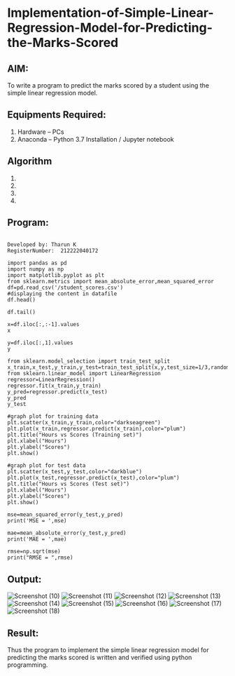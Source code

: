 # Implementation-of-Simple-Linear-Regression-Model-for-Predicting-the-Marks-Scored

## AIM:
To write a program to predict the marks scored by a student using the simple linear regression model.

## Equipments Required:
1. Hardware – PCs
2. Anaconda – Python 3.7 Installation / Jupyter notebook

## Algorithm
1. 
2. 
3. 
4. 

## Program:
```

Developed by: Tharun K
RegisterNumber:  212222040172

import pandas as pd
import numpy as np
import matplotlib.pyplot as plt
from sklearn.metrics import mean_absolute_error,mean_squared_error
df=pd.read_csv('/student_scores.csv')
#displaying the content in datafile
df.head()

df.tail()

x=df.iloc[:,:-1].values
x

y=df.iloc[:,1].values
y

from sklearn.model_selection import train_test_split
x_train,x_test,y_train,y_test=train_test_split(x,y,test_size=1/3,random_state=0)
from sklearn.linear_model import LinearRegression
regressor=LinearRegression()
regressor.fit(x_train,y_train)
y_pred=regressor.predict(x_test)
y_pred
y_test

#graph plot for training data
plt.scatter(x_train,y_train,color="darkseagreen")
plt.plot(x_train,regressor.predict(x_train),color="plum")
plt.title("Hours vs Scores (Training set)")
plt.xlabel("Hours")
plt.ylabel("Scores")
plt.show()

#graph plot for test data
plt.scatter(x_test,y_test,color="darkblue")
plt.plot(x_test,regressor.predict(x_test),color="plum")
plt.title("Hours vs Scores (Test set)")
plt.xlabel("Hours")
plt.ylabel("Scores")
plt.show()

mse=mean_squared_error(y_test,y_pred)
print('MSE = ',mse)

mae=mean_absolute_error(y_test,y_pred)
print('MAE = ',mae)

rmse=np.sqrt(mse)
print("RMSE = ",rmse)

```

## Output:
![Screenshot (10)](https://github.com/Tharun-1000/Implementation-of-Simple-Linear-Regression-Model-for-Predicting-the-Marks-Scored/assets/135952958/85cf076c-0f01-4726-a972-eaab7975f185)
![Screenshot (11)](https://github.com/Tharun-1000/Implementation-of-Simple-Linear-Regression-Model-for-Predicting-the-Marks-Scored/assets/135952958/1ad69f90-1f36-4f3d-82bc-0a4ac575c274)
![Screenshot (12)](https://github.com/Tharun-1000/Implementation-of-Simple-Linear-Regression-Model-for-Predicting-the-Marks-Scored/assets/135952958/c0d07888-2ac2-4b4d-b35e-2956d15671ce)
![Screenshot (13)](https://github.com/Tharun-1000/Implementation-of-Simple-Linear-Regression-Model-for-Predicting-the-Marks-Scored/assets/135952958/a56b0e76-831a-47a6-bbb8-ad54c6c0b8f4)
![Screenshot (14)](https://github.com/Tharun-1000/Implementation-of-Simple-Linear-Regression-Model-for-Predicting-the-Marks-Scored/assets/135952958/b18f266a-2e16-4319-b211-685f0591cf54)
![Screenshot (15)](https://github.com/Tharun-1000/Implementation-of-Simple-Linear-Regression-Model-for-Predicting-the-Marks-Scored/assets/135952958/95a9f47c-f560-4c28-abff-41116d965d0c)
![Screenshot (16)](https://github.com/Tharun-1000/Implementation-of-Simple-Linear-Regression-Model-for-Predicting-the-Marks-Scored/assets/135952958/d40c9d16-7da1-4205-bb9d-f5ccc058e337)
![Screenshot (17)](https://github.com/Tharun-1000/Implementation-of-Simple-Linear-Regression-Model-for-Predicting-the-Marks-Scored/assets/135952958/b39bc8a8-5740-48a9-97d9-88c2a4559132)
![Screenshot (18)](https://github.com/Tharun-1000/Implementation-of-Simple-Linear-Regression-Model-for-Predicting-the-Marks-Scored/assets/135952958/c84bb5f4-9e1a-4491-b89f-a9779a356efb)



## Result:
Thus the program to implement the simple linear regression model for predicting the marks scored is written and verified using python programming.

